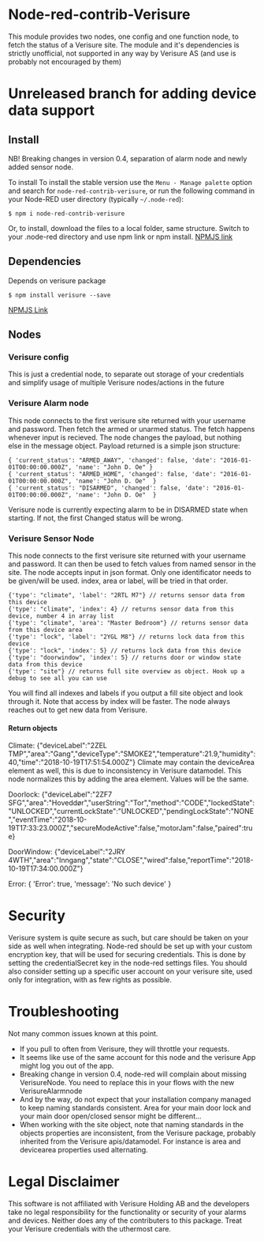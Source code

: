 # Node-red-contrib-Verisure

This module provides two nodes, one config and one function node, to fetch the status of a Verisure site.
The module and it's dependencies is strictly unofficial, not supported in any way by Verisure AS (and use is probably not encouraged by them)

# Unreleased branch for adding device data support

## Install
NB! Breaking changes in version 0.4, separation of alarm node and newly added sensor node.

To install 
To install the stable version use the `Menu - Manage palette` option and search for `node-red-contrib-verisure`, or run the following command in your Node-RED user directory (typically `~/.node-red`):

	$ npm i node-red-contrib-verisure
	
Or, to install, download the files to a local folder, same structure. Switch to your .node-red directory and use npm link or npm install.
[NPMJS link](https://www.npmjs.com/package/node-red-contrib-verisure)

## Dependencies

Depends on verisure package

	$ npm install verisure --save

[NPMJS Link](https://www.npmjs.com/package/verisure)

## Nodes

### Verisure config

This is just a credential node, to separate out storage of your credentials and simplify usage of multiple Verisure nodes/actions in the future

### Verisure Alarm node

This node connects to the first verisure site returned with your username and password. Then fetch the armed or unarmed status. The fetch happens whenever input is recieved. The node changes the payload, but nothing else in the message object. Payload returned is a simple json structure:
	
	{ 'current_status': "ARMED_AWAY", 'changed': false, 'date': "2016-01-01T00:00:00.000Z", 'name': "John D. Oe" }
	{ 'current_status': "ARMED_HOME", 'changed': false, 'date': "2016-01-01T00:00:00.000Z", 'name': "John D. Oe"  }
	{ 'current_status': "DISARMED", 'changed': false, 'date': "2016-01-01T00:00:00.000Z", 'name': "John D. Oe"  }

Verisure node is currently expecting alarm to be in DISARMED state when starting. If not, the first Changed status will be wrong.

### Verisure Sensor Node

This node connects to the first verisure site returned with your username and password. It can then be used to fetch values from named sensor in the site.
The node accepts input in json format. Only one identificator needs to be given/will be used. index, area or label, will be tried in that order.

	{'type': "climate", 'label': "2RTL M7"} // returns sensor data from this device
	{'type': "climate", 'index': 4} // returns sensor data from this device, number 4 in array list
	{'type': "climate", 'area': "Master Bedroom"} // returns sensor data from this device area
	{'type': "lock", 'label': "2YGL M8"} // returns lock data from this device
	{'type': "lock", 'index': 5} // returns lock data from this device
	{'type': "doorwindow", 'index': 5} // returns door or window state data from this device
	{'type': "site"} // returns full site overview as object. Hook up a debug to see all you can use

You will find all indexes and labels if you output a fill site object and look through it. Note that access by index will be faster. The node always reaches out to get new data from Verisure.


#### Return objects
Climate: {"deviceLabel":"2ZEL TMP","area":"Gang","deviceType":"SMOKE2","temperature":21.9,"humidity":40,"time":"2018-10-19T17:51:54.000Z"}
Climate may contain the deviceArea element as well, this is due to inconsistency in Verisure datamodel. This node normalizes this by adding the area element. Values will be the same. 

Doorlock: {"deviceLabel":"2ZF7 SFG","area":"Hoveddør","userString":"Tor","method":"CODE","lockedState":"UNLOCKED","currentLockState":"UNLOCKED","pendingLockState":"NONE","eventTime":"2018-10-19T17:33:23.000Z","secureModeActive":false,"motorJam":false,"paired":true}

DoorWindow: {"deviceLabel":"2JRY 4WTH","area":"Inngang","state":"CLOSE","wired":false,"reportTime":"2018-10-19T17:34:00.000Z"}

Error: { 'Error': true, 'message': 'No such device' }

# Security
Verisure system is quite secure as such, but care should be taken on your side as well when integrating. Node-red should be set up with your custom encryption key, that will be used for securing credentials. This is done by setting the credentialSecret key in the node-red settings files. 
You should also consider setting up a specific user account on your verisure site, used only for integration, with as few rights as possible.

# Troubleshooting
Not many common issues known at this point. 
- If you pull to often from Verisure, they will throttle your requests.
- It seems like use of the same account for this node and the verisure App might log you out of the app.
- Breaking change in version 0.4, node-red will complain about missing VerisureNode. You need to replace this in your flows with the new VerisureAlarmnode
- And by the way, do not expect that your installation company managed to keep naming standards consistent. Area for your main door lock and your main door open/closed sensor might be different...
- When working with the site object, note that naming standards in the objects properties are inconsistent, from the Verisure package, probably inherited from the Verisure apis/datamodel. For instance is area and devicearea properties used alternating.

# Legal Disclaimer

This software is not affiliated with Verisure Holding AB and the developers take no legal responsibility for the functionality or security of your alarms and devices. Neither does any of the contributers to this package. Treat your Verisure credentials with the uthermost care.
